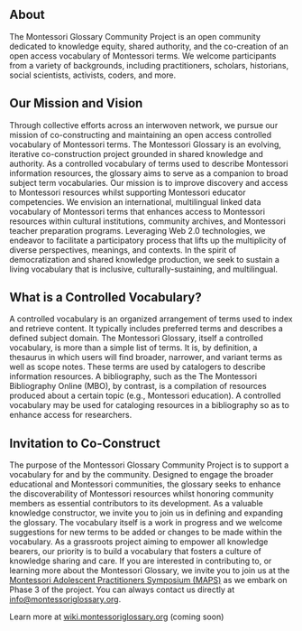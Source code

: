 ## About
The Montessori Glossary Community Project is an open community dedicated to knowledge equity, shared authority, and the co-creation of an open access vocabulary of Montessori terms. We welcome participants from a variety of backgrounds, including practitioners, scholars, historians, social scientists, activists, coders, and more.

## Our Mission and Vision
Through collective efforts across an interwoven network, we pursue our mission of co-constructing and maintaining an open access controlled vocabulary of Montessori terms. The Montessori Glossary is an evolving, iterative co-construction project grounded in shared knowledge and authority. As a controlled vocabulary of terms used to describe Montessori information resources, the glossary aims to serve as a companion to broad subject term vocabularies. Our mission is to improve discovery and access to Montessori resources whilst supporting Montessori educator competencies. We envision an international, multilingual linked data vocabulary of Montessori terms that enhances access to Montessori resources within cultural institutions, community archives, and Montessori teacher preparation programs. Leveraging Web 2.0 technologies, we endeavor to facilitate a participatory process that lifts up the multiplicity of diverse perspectives, meanings, and contexts. In the spirit of democratization and shared knowledge production, we seek to sustain a living vocabulary that is inclusive, culturally-sustaining, and multilingual.

## What is a Controlled Vocabulary?
A controlled vocabulary is an organized arrangement of terms used to index and retrieve content. It typically includes preferred terms and describes a defined subject domain. The Montessori Glossary, itself a controlled vocabulary, is more than a simple list of terms. It is, by definition, a thesaurus in which users will find broader, narrower, and variant terms as well as scope notes. These terms are used by catalogers to describe information resources. A bibliography, such as the The Montessori Bibliography Online (MBO), by contrast, is a compilation of resources produced about a certain topic (e.g., Montessori education). A controlled vocabulary may be used for cataloging resources in a bibliography so as to enhance access for researchers.

## Invitation to Co-Construct
The purpose of the Montessori Glossary Community Project is to support a vocabulary for and by the community. Designed to engage the broader educational and Montessori communities, the glossary seeks to enhance the discoverability of Montessori resources whilst honoring community members as essential contributors to its development. As a valuable knowledge constructor, we invite you to join us in defining and expanding the glossary. The vocabulary itself is a work in progress and we welcome suggestions for new terms to be added or changes to be made within the vocabulary. As a grassroots project aiming to empower all knowledge bearers, our priority is to build a vocabulary that fosters a culture of knowledge sharing and care. If you are interested in contributing to, or learning more about the Montessori Glossary, we invite you to join us at the [Montessori Adolescent Practitioners Symposium (MAPS)](https://www.adolescentsymposium.org/) as we embark on Phase 3 of the project. You can always contact us directly at info@montessoriglossary.org.

Learn more at [wiki.montessoriglossary.org](https://www.wiki.montessoriglossary.org) (coming soon)
